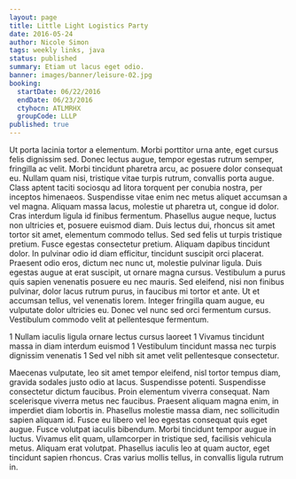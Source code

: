 ```yaml
---
layout: page
title: Little Light Logistics Party
date: 2016-05-24
author: Nicole Simon
tags: weekly links, java
status: published
summary: Etiam ut lacus eget odio.
banner: images/banner/leisure-02.jpg
booking:
  startDate: 06/22/2016
  endDate: 06/23/2016
  ctyhocn: ATLMRHX
  groupCode: LLLP
published: true
---
```

Ut porta lacinia tortor a elementum. Morbi porttitor urna ante, eget cursus felis dignissim sed. Donec lectus augue, tempor egestas rutrum semper, fringilla ac velit. Morbi tincidunt pharetra arcu, ac posuere dolor consequat eu. Nullam quam nisi, tristique vitae turpis rutrum, convallis porta augue. Class aptent taciti sociosqu ad litora torquent per conubia nostra, per inceptos himenaeos. Suspendisse vitae enim nec metus aliquet accumsan a vel magna. Aliquam massa lacus, molestie ut pharetra ut, congue id dolor. Cras interdum ligula id finibus fermentum.
Phasellus augue neque, luctus non ultricies et, posuere euismod diam. Duis lectus dui, rhoncus sit amet tortor sit amet, elementum commodo tellus. Sed sed felis ut turpis tristique pretium. Fusce egestas consectetur pretium. Aliquam dapibus tincidunt dolor. In pulvinar odio id diam efficitur, tincidunt suscipit orci placerat. Praesent odio eros, dictum nec nunc ut, molestie pulvinar ligula. Duis egestas augue at erat suscipit, ut ornare magna cursus. Vestibulum a purus quis sapien venenatis posuere eu nec mauris. Sed eleifend, nisi non finibus pulvinar, dolor lacus rutrum purus, in faucibus mi tortor et ante. Ut et accumsan tellus, vel venenatis lorem. Integer fringilla quam augue, eu vulputate dolor ultricies eu. Donec vel nunc sed orci fermentum cursus. Vestibulum commodo velit at pellentesque fermentum.

1 Nullam iaculis ligula ornare lectus cursus laoreet
1 Vivamus tincidunt massa in diam interdum euismod
1 Vestibulum tincidunt massa nec turpis dignissim venenatis
1 Sed vel nibh sit amet velit pellentesque consectetur.

Maecenas vulputate, leo sit amet tempor eleifend, nisl tortor tempus diam, gravida sodales justo odio at lacus. Suspendisse potenti. Suspendisse consectetur dictum faucibus. Proin elementum viverra consequat. Nam scelerisque viverra metus nec faucibus. Praesent aliquam magna enim, in imperdiet diam lobortis in. Phasellus molestie massa diam, nec sollicitudin sapien aliquam id. Fusce eu libero vel leo egestas consequat quis eget augue. Fusce volutpat iaculis bibendum. Morbi tincidunt tempor augue in luctus. Vivamus elit quam, ullamcorper in tristique sed, facilisis vehicula metus. Aliquam erat volutpat. Phasellus iaculis leo at quam auctor, eget tincidunt sapien rhoncus. Cras varius mollis tellus, in convallis ligula rutrum in.
